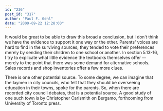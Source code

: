 ```yaml
---
id: "236"
post_id: "317"
author: "Paul F. Gehl"
date: "2009-09-22 12:28:00"
---
```

It would be great to be able to draw this broad a conclusion, but I don't think we have the evidence to support it one way or the other. Parents' voices are hard to find in the surviving sources; they tended to vote their preferences merely by sending their children to one school or another. In section 5.13-16, I try to explicate what little evidence the textbooks themselves offer --merely to the point that there was some demand for alternative schools. Sales records and shop inventories offer a few more clues.




There is one other potential source. To some degree, we can imagine that the laymen in city councils, who felt that they should be overseeing education in their towns, spoke for the parents. So, when there are recorded city council debates, that is a potential source. A good study of one such town is by Christopher Carlsmith on Bergamo, forthcoming from University of Toronto press.
